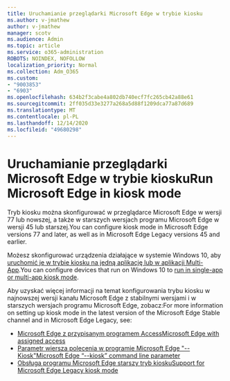 ```yaml
---
title: Uruchamianie przeglądarki Microsoft Edge w trybie kiosku
ms.author: v-jmathew
author: v-jmathew
manager: scotv
ms.audience: Admin
ms.topic: article
ms.service: o365-administration
ROBOTS: NOINDEX, NOFOLLOW
localization_priority: Normal
ms.collection: Adm_O365
ms.custom:
- "9003853"
- "6903"
ms.openlocfilehash: 634b2f3cabe4a802db740ecf7fc265cb42a88e61
ms.sourcegitcommit: 2ff035d33e3277a268a5d88f1209dca77a87d689
ms.translationtype: MT
ms.contentlocale: pl-PL
ms.lasthandoff: 12/14/2020
ms.locfileid: "49680298"
---
```

# <a name="run-microsoft-edge-in-kiosk-mode"></a><span data-ttu-id="f4dfd-102">Uruchamianie przeglądarki Microsoft Edge w trybie kiosku</span><span class="sxs-lookup"><span data-stu-id="f4dfd-102">Run Microsoft Edge in kiosk mode</span></span>

<span data-ttu-id="f4dfd-103">Tryb kiosku można skonfigurować w przeglądarce Microsoft Edge w wersji 77 lub nowszej, a także w starszych wersjach programu Microsoft Edge w wersji 45 lub starszej.</span><span class="sxs-lookup"><span data-stu-id="f4dfd-103">You can configure kiosk mode in Microsoft Edge versions 77 and later, as well as in Microsoft Edge Legacy versions 45 and earlier.</span></span>

<span data-ttu-id="f4dfd-104">Możesz skonfigurować urządzenia działające w systemie Windows 10, aby [uruchomić je w trybie kiosku na jedną aplikację lub w aplikacji Multi-App](https://go.microsoft.com/fwlink/?linkid=2133659).</span><span class="sxs-lookup"><span data-stu-id="f4dfd-104">You can configure devices that run on Windows 10 to [run in single-app or multi-app kiosk mode](https://go.microsoft.com/fwlink/?linkid=2133659).</span></span>

<span data-ttu-id="f4dfd-105">Aby uzyskać więcej informacji na temat konfigurowania trybu kiosku w najnowszej wersji kanału Microsoft Edge z stabilnymi wersjami i w starszych wersjach programu Microsoft Edge, zobacz:</span><span class="sxs-lookup"><span data-stu-id="f4dfd-105">For more information on setting up kiosk mode in the latest version of the Microsoft Edge Stable channel and in Microsoft Edge Legacy, see:</span></span>

- [<span data-ttu-id="f4dfd-106">Microsoft Edge z przypisanym programem Access</span><span class="sxs-lookup"><span data-stu-id="f4dfd-106">Microsoft Edge with assigned access</span></span>](https://go.microsoft.com/fwlink/?linkid=2133494)
- [<span data-ttu-id="f4dfd-107">Parametr wiersza polecenia w programie Microsoft Edge "--Kiosk"</span><span class="sxs-lookup"><span data-stu-id="f4dfd-107">Microsoft Edge “--kiosk” command line parameter</span></span>](https://go.microsoft.com/fwlink/?linkid=2133724)
- [<span data-ttu-id="f4dfd-108">Obsługa programu Microsoft Edge starszy tryb kiosku</span><span class="sxs-lookup"><span data-stu-id="f4dfd-108">Support for Microsoft Edge Legacy kiosk mode</span></span>](https://go.microsoft.com/fwlink/?linkid=2133725)
